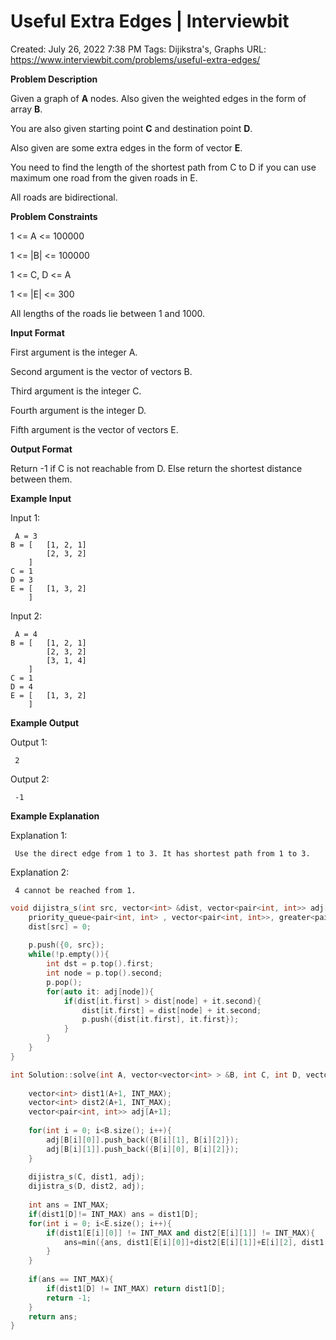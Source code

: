 # Useful Extra Edges | Interviewbit

Created: July 26, 2022 7:38 PM
Tags: Dijikstra's, Graphs
URL: https://www.interviewbit.com/problems/useful-extra-edges/

**Problem Description**

Given a graph of **A** nodes. Also given the weighted edges in the form of array **B**.

You are also given starting point **C** and destination point **D**.

Also given are some extra edges in the form of vector **E**.

You need to find the length of the shortest path from C to D if you can use maximum one road from the given roads in E.

All roads are bidirectional.

**Problem Constraints**

1 <= A <= 100000

1 <= |B| <= 100000

1 <= C, D <= A

1 <= |E| <= 300

All lengths of the roads lie between 1 and 1000.

**Input Format**

First argument is the integer A.

Second argument is the vector of vectors B.

Third argument is the integer C.

Fourth argument is the integer D.

Fifth argument is the vector of vectors E.

**Output Format**

Return -1 if C is not reachable from D. Else return the shortest distance between them.

**Example Input**

Input 1:

```
 A = 3
B = [   [1, 2, 1]
        [2, 3, 2]
    ]
C = 1
D = 3
E = [   [1, 3, 2]
    ]

```

Input 2:

```
 A = 4
B = [   [1, 2, 1]
        [2, 3, 2]
        [3, 1, 4]
    ]
C = 1
D = 4
E = [   [1, 3, 2]
    ]

```

**Example Output**

Output 1:

```
 2

```

Output 2:

```
 -1

```

**Example Explanation**

Explanation 1:

```
 Use the direct edge from 1 to 3. It has shortest path from 1 to 3.

```

Explanation 2:

```
 4 cannot be reached from 1.

```

```cpp
void dijistra_s(int src, vector<int> &dist, vector<pair<int, int>> adj[]){
    priority_queue<pair<int, int> , vector<pair<int, int>>, greater<pair<int, int>>> p;
    dist[src] = 0;
    
    p.push({0, src});
    while(!p.empty()){
        int dst = p.top().first;
        int node = p.top().second;
        p.pop();
        for(auto it: adj[node]){
            if(dist[it.first] > dist[node] + it.second){
                dist[it.first] = dist[node] + it.second;
                p.push({dist[it.first], it.first});
            }
        }
    }
}

int Solution::solve(int A, vector<vector<int> > &B, int C, int D, vector<vector<int> > &E) {
    
    vector<int> dist1(A+1, INT_MAX);
    vector<int> dist2(A+1, INT_MAX);
    vector<pair<int, int>> adj[A+1];
    
    for(int i = 0; i<B.size(); i++){
        adj[B[i][0]].push_back({B[i][1], B[i][2]});
        adj[B[i][1]].push_back({B[i][0], B[i][2]});
    }
    
    dijistra_s(C, dist1, adj);
    dijistra_s(D, dist2, adj);
    
    int ans = INT_MAX;
    if(dist1[D]!= INT_MAX) ans = dist1[D];
    for(int i = 0; i<E.size(); i++){
        if(dist1[E[i][0]] != INT_MAX and dist2[E[i][1]] != INT_MAX){
            ans=min({ans, dist1[E[i][0]]+dist2[E[i][1]]+E[i][2], dist1[E[i][1]]+dist2[E[i][0]]+E[i][2]});
        }
    }
    
    if(ans == INT_MAX){
        if(dist1[D] != INT_MAX) return dist1[D];
        return -1;
    }
    return ans;
}
```
